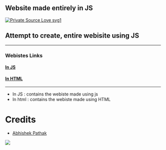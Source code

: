## Website made entirely in JS

[![Private Source Love svg1](https://badges.frapsoft.com/os/v1/open-source.png?v=103)]( https://github.com/scorcism/website-using-js)
<br>

## Attempt to create, entire webisite using JS
---
### Webistes Links
#### [In JS](https://scorcism.github.io/website-using-js/in_js/)
#### [In HTML](https://scorcism.github.io/website-using-js/in_html/)
---
- In JS : contains the webiste made using js
- In html : contains the webiste made using HTML


# Credits 
* [Abhishek Pathak](https://github.com/scorcism)

<a href = "https://github.com/Tanu-N-Prabhu/Python/graphs/contributors">
  <img src = "https://contrib.rocks/image?repo = scorcism/website-using-js"/>
</a>


